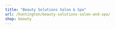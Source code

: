 ```yaml
---
title: "Beauty Solutions Salon & Spa"
url: /huntington/beauty-solutions-salon-and-spa/
shop: beauty
---
```

